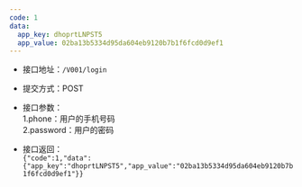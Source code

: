 ```yaml
---
code: 1
data:
  app_key: dhoprtLNPST5
  app_value: 02ba13b5334d95da604eb9120b7b1f6fcd0d9ef1
---
```


* 接口地址：`/V001/login`
* 提交方式：POST
* 接口参数：  
  1.phone：用户的手机号码  
  2.password：用户的密码

* 接口返回：  
  `{"code":1,"data":{"app_key":"dhoprtLNPST5","app_value":"02ba13b5334d95da604eb9120b7b1f6fcd0d9ef1"}}`



